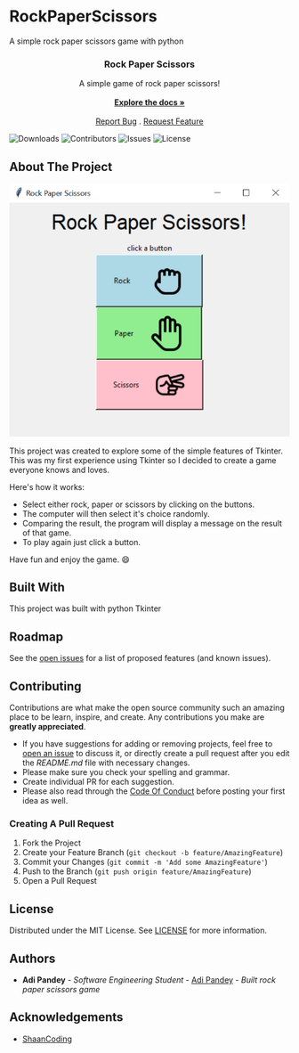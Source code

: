 # RockPaperScissors
A simple rock paper scissors game with python
<br/>
<p align="center">
  <h3 align="center">Rock Paper Scissors</h3>

  <p align="center">
    A simple game of rock paper scissors!
    <br/>
    <br/>
    <a href="https://github.com/HimalayanPanda/RockPaperScissors"><strong>Explore the docs »</strong></a>
    <br/>
    <br/>
    <a href="https://github.com/HimalayanPanda/RockPaperScissors/issues">Report Bug</a>
    .
    <a href="https://github.com/HimalayanPanda/RockPaperScissors/issues">Request Feature</a>
  </p>
</p>

![Downloads](https://img.shields.io/github/downloads/HimalayanPanda/RockPaperScissors/total) ![Contributors](https://img.shields.io/github/contributors/HimalayanPanda/RockPaperScissors?color=dark-green) ![Issues](https://img.shields.io/github/issues/HimalayanPanda/RockPaperScissors) ![License](https://img.shields.io/github/license/HimalayanPanda/RockPaperScissors) 

## About The Project

![Screen Shot](images/screenshot.png)

This project was created to explore some of the simple features of Tkinter. This was my first experience using Tkinter so I decided to create a game everyone knows and loves.

Here's how it works:

* Select either rock, paper or scissors by clicking on the buttons.
* The computer will then select it's choice randomly.
* Comparing the result, the program will display a message on the result of that game.
* To play again just click a button.

Have fun and enjoy the game. :smile:

## Built With

This project was built with python Tkinter

## Roadmap

See the [open issues](https://github.com/HimalayanPanda/RockPaperScissors/issues) for a list of proposed features (and known issues).

## Contributing

Contributions are what make the open source community such an amazing place to be learn, inspire, and create. Any contributions you make are **greatly appreciated**.
* If you have suggestions for adding or removing projects, feel free to [open an issue](https://github.com/HimalayanPanda/RockPaperScissors/issues/new) to discuss it, or directly create a pull request after you edit the *README.md* file with necessary changes.
* Please make sure you check your spelling and grammar.
* Create individual PR for each suggestion.
* Please also read through the [Code Of Conduct](https://github.com/HimalayanPanda/RockPaperScissors/blob/main/CODE_OF_CONDUCT.md) before posting your first idea as well.

### Creating A Pull Request

1. Fork the Project
2. Create your Feature Branch (`git checkout -b feature/AmazingFeature`)
3. Commit your Changes (`git commit -m 'Add some AmazingFeature'`)
4. Push to the Branch (`git push origin feature/AmazingFeature`)
5. Open a Pull Request

## License

Distributed under the MIT License. See [LICENSE](https://github.com/HimalayanPanda/RockPaperScissors/blob/main/LICENSE.md) for more information.

## Authors

* **Adi Pandey** - *Software Engineering Student* - [Adi Pandey](https://github.com/HimalayanPanda) - *Built rock paper scissors game*

## Acknowledgements

* [ShaanCoding](https://github.com/ShaanCoding/)
